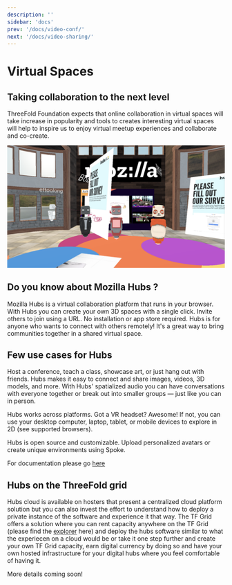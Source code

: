 ```yaml
---
description: ''
sidebar: 'docs'
prev: '/docs/video-conf/'
next: '/docs/video-sharing/'
---
```


# Virtual Spaces

## Taking collaboration to the next level

ThreeFold Foundation expects that online collaboration in virtual spaces will take increase in popularity and tools to creates interesting virtual spaces will help to inspire us to enjoy virtual meetup experiences and collaborate and co-create.

![](./img/hubs.png)

## Do you know about Mozilla Hubs ?

Mozilla Hubs is a virtual collaboration platform that runs in your browser. With Hubs you can create your own 3D spaces with a single click. Invite others to join using a URL. No installation or app store required. Hubs is for anyone who wants to connect with others remotely! It's a great way to bring communities together in a shared virtual space.

## Few use cases for Hubs

Host a conference, teach a class, showcase art, or just hang out with friends. Hubs makes it easy to connect and share images, videos, 3D models, and more. With Hubs' spatialized audio you can have conversations with everyone together or break out into smaller groups — just like you can in person.

Hubs works across platforms. Got a VR headset? Awesome! If not, you can use your desktop computer, laptop, tablet, or mobile devices to explore in 2D (see supported browsers).

Hubs is open source and customizable. Upload personalized avatars or create unique environments using Spoke.

For documentation please go [here](https://hubs.mozilla.com/docs/hubs-cloud-getting-started.html)

## Hubs on the ThreeFold grid

Hubs cloud is available on hosters that present a centralized cloud platform solution but you can also invest the effort to understand how to deploy a private instance of the software and experience it that way.  The TF Grid offers a solution where you can rent capacity anywhere on the TF Grid (please find the [explorer](https://explorer.grid.tf/) here) and deploy the hubs software similar to what the experiecen on a cloud would be or take it one step further and create your own TF Grid capacity, earn digital currency by doing so and have your own hosted infrastructure for your digital hubs where you feel comfortable of having it.

More details coming soon!
